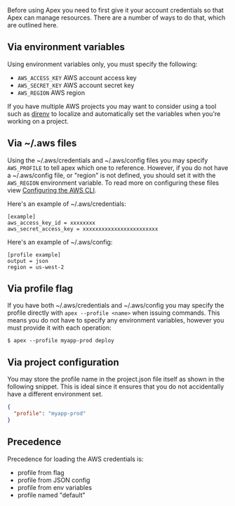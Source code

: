
Before using Apex you need to first give it your account credentials so that Apex can manage resources. There are a number of ways to do that, which are outlined here.

## Via environment variables

Using environment variables only, you must specify the following:

- `AWS_ACCESS_KEY` AWS account access key
- `AWS_SECRET_KEY` AWS account secret key
- `AWS_REGION` AWS region

If you have multiple AWS projects you may want to consider using a tool such as [direnv](http://direnv.net/) to localize and automatically set the variables when
you're working on a project.

## Via ~/.aws files

Using the ~/.aws/credentials and ~/.aws/config files you may specify `AWS_PROFILE` to tell apex which one to reference. However, if you do not have a ~/.aws/config file, or "region" is not defined, you should set it with the `AWS_REGION` environment variable. To read more on configuring these files view [Configuring the AWS CLI](http://docs.aws.amazon.com/cli/latest/userguide/cli-chap-getting-started.html).

Here's an example of ~/.aws/credentials:

```
[example]
aws_access_key_id = xxxxxxxx
aws_secret_access_key = xxxxxxxxxxxxxxxxxxxxxxxx
```

Here's an example of ~/.aws/config:

```
[profile example]
output = json
region = us-west-2
```

## Via profile flag

If you have both ~/.aws/credentials and ~/.aws/config you may specify the profile directly with `apex --profile <name>` when issuing commands. This means you do not have to specify any environment variables, however you must provide it with each operation:

```
$ apex --profile myapp-prod deploy
```

## Via project configuration

You may store the profile name in the project.json file itself as shown in the following snippet. This is ideal since it ensures that you do not accidentally have a different environment set.

```json
{
  "profile": "myapp-prod"
}
```

## Precedence

Precedence for loading the AWS credentials is:

- profile from flag
- profile from JSON config
- profile from env variables
- profile named "default"
